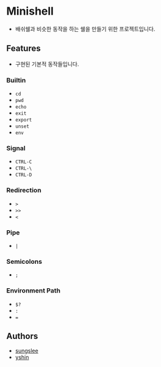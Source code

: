 # Minishell
- 배쉬쉘과 비슷한 동작을 하는 쉘을 만들기 위한 프로젝트입니다.

## Features
- 구현된 기본적 동작들입니다.

### Builtin
- ``cd``
- ``pwd``
- ``echo``
- ``exit``
- ``export``
- ``unset``
- ``env``

### Signal
- ``CTRL-C``
- ``CTRL-\``
- ``CTRL-D``

### Redirection
- ``>``
- ``>>``
- ``<``

### Pipe
- ``|``

### Semicolons
- ``;``

### Environment Path
- ``$?``
- ``:``
- ``=``

## Authors

* [sungslee](https://github.com/k8440009)
* [yshin](https://github.com/yhshin0)
